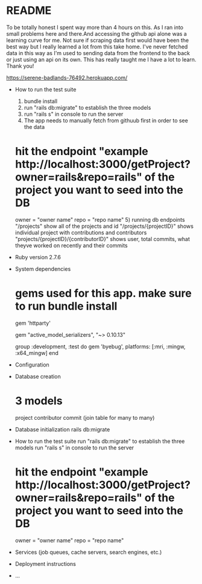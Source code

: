 # README
To be totally honest I spent way more than 4 hours on this. As I ran into small problems here and there.And accessing the github api alone was a learning curve for me. Not sure if scraping data first would have been the best way but I really learned a lot from this take home. I've never fetched data in this way as I'm used to sending data from the frontend to the back or just using an api on its own. This has really taught me I have a lot to learn. Thank you!

https://serene-badlands-76492.herokuapp.com/

* How to run the test suite
    1) bundle install
    2) run "rails db:migrate" to establish the three models
    3) run "rails s" in console to run the server
    4) The app needs to manually fetch from githuub first in order to see the data
    # hit the endpoint "example http://localhost:3000/getProject?owner=rails&repo=rails"  of the project you want to seed into the DB
    owner = "owner name"
    repo = "repo name"
    5) running db endpoints
        "/projects" show all of the projects and id
        "/projects/{projectID}" shows individual project with contributions and contributors
        "projects/{projectID}/{contributorID}" shows user, total commits, what theyve worked on recently and their commits

* Ruby version
    2.7.6
* System dependencies
    # gems used for this app. make sure to run bundle install
    gem 'httparty'
    
    gem "active_model_serializers", "~> 0.10.13"
    
    group :development, :test do
        <!-- # Call 'byebug' anywhere in the code to stop execution and get a debugger console -->
        gem 'byebug', platforms: [:mri, :mingw, :x64_mingw]
    end

    
* Configuration

* Database creation
    # 3 models 
    project
    contributor
    commit (join table for many to many)

* Database initialization
    rails db:migrate
* How to run the test suite
    run "rails db:migrate" to establish the three models
    run "rails s" in console to run the server
    # hit the endpoint "example http://localhost:3000/getProject?owner=rails&repo=rails"  of the project you want to seed into the DB
    owner = "owner name"
    repo = "repo name"
* Services (job queues, cache servers, search engines, etc.)

* Deployment instructions

* ...
